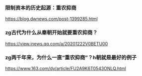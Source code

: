### 限制资本的历史起源：重农抑商
https://blog.dwnews.com/post-1399285.html

### zg古代为什么从秦朝开始就要重农抑商？
https://view.inews.qq.com/a/20201222V0BETU00

### zg两千年来，为什么一直“重农抑商”？h朝就是最好的例子
https://www.163.com/dy/article/FU2A9K6T0543ONLQ.html
